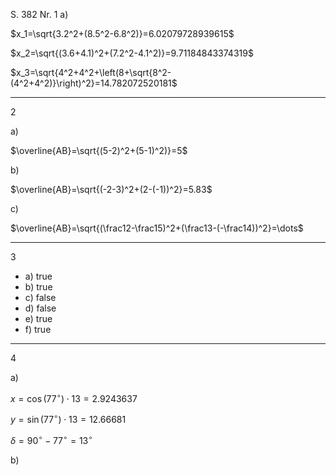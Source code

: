 S. 382 Nr. 1 a)

$x_1=\sqrt{3.2^2+(8.5^2-6.8^2)}=6.02079728939615$

$x_2=\sqrt{(3.6+4.1)^2+(7.2^2-4.1^2)}=9.71184843374319$

$x_3=\sqrt{4^2+4^2+\left(8+\sqrt{8^2-(4^2+4^2)}\right)^2}=14.782072520181$

---

2

a)

$\overline{AB}=\sqrt{(5-2)^2+(5-1)^2)}=5$

b)

$\overline{AB}=\sqrt{(-2-3)^2+(2-(-1))^2}=5.83$

c)

$\overline{AB}=\sqrt{(\frac12-\frac15)^2+(\frac13-(-\frac14))^2}=\dots$

---

3

- a) true
- b) true
- c) false
- d) false
- e) true
- f) true

---

4

a)

$x=\cos(77^\circ)\cdot13=2.9243637$

$y=\sin(77^\circ)\cdot13=12.66681$

$\delta=90^\circ-77^\circ=13^\circ$

b)

